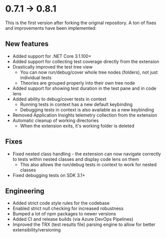 # 0.7.1 -> 0.8.1
This is the first version after forking the original repository. A ton of fixes and improvements have been implemented:

## New features
* Added support for .NET Core 3.1.100+
* Added support for collecting test coverage directly from the extension
* Drastically improved the test tree view
    * You can now run/debug/cover whole tree nodes (folders), not just individual tests
    * Theories are grouped properly into their own tree node
* Added support for showing test duration in the test pane and in code lens
* Added ability to debug/cover tests in context
    * Running tests in context has a new default keybinding
    * Debugging tests in context is also available as a new keybinding
* Removed Application Insights telemetry collection from the extension
* Automatic cleanup of working directories
    * When the extension exits, it's working folder is deleted

## Fixes
* Fixed nested class handling - the extension can now navigate correctly to tests within nested classes and display code lens on them
    * This also allows the run/debug tests in context to work for nested classes
* Fixed debugging tests on SDK 3.1+

## Engineering
* Added strict code style rules for the codebase
* Enabled strict null checking for increased robustness
* Bumped a lot of npm packages to newer versions
* Added CI and release builds (via Azure DevOps Pipelines)
* Improved the TRX (test results file) parsing engine to allow for better extensibility/versioning